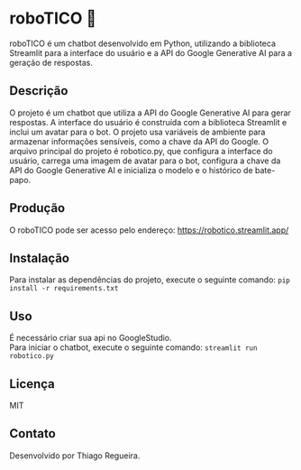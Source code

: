 # roboTICO 🤖
roboTICO é um chatbot desenvolvido em Python, utilizando a biblioteca Streamlit para a interface do usuário e a API do Google Generative AI para a geração de respostas.

## Descrição
O projeto é um chatbot que utiliza a API do Google Generative AI para gerar respostas. A interface do usuário é construída com a biblioteca Streamlit e inclui um avatar para o bot. O projeto usa variáveis de ambiente para armazenar informações sensíveis, como a chave da API do Google.
O arquivo principal do projeto é robotico.py, que configura a interface do usuário, carrega uma imagem de avatar para o bot, configura a chave da API do Google Generative AI e inicializa o modelo e o histórico de bate-papo.

## Produção
O roboTICO pode ser acesso pelo endereço: https://robotico.streamlit.app/

## Instalação
Para instalar as dependências do projeto, execute o seguinte comando:
```pip install -r requirements.txt```

## Uso
É necessário criar sua api no GoogleStudio.<br>
Para iniciar o chatbot, execute o seguinte comando:
```streamlit run robotico.py```

## Licença
MIT

## Contato
Desenvolvido por Thiago Regueira.
